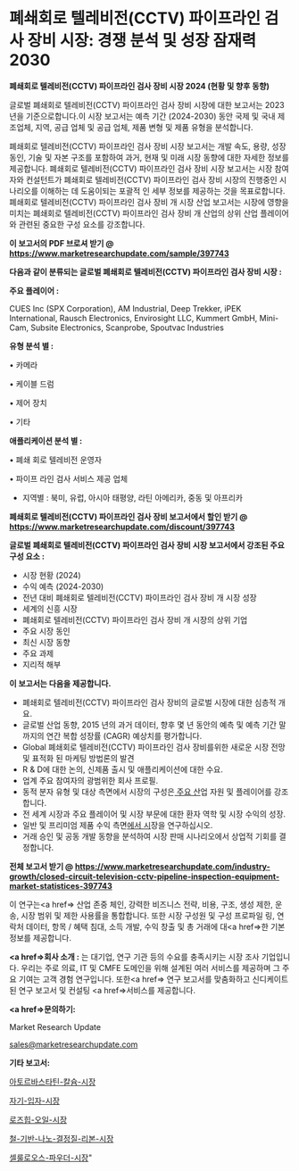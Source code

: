 # 폐쇄회로 텔레비전(CCTV) 파이프라인 검사 장비 시장: 경쟁 분석 및 성장 잠재력 2030

<strong>폐쇄회로 텔레비전(CCTV) 파이프라인 검사 장비 시장 2024 (현황 및 향후 동향)</strong>

글로벌 폐쇄회로 텔레비전(CCTV) 파이프라인 검사 장비 시장에 대한 보고서는 2023 년을 기준으로합니다.이 시장 보고서는 예측 기간 (2024-2030) 동안 국제 및 국내 제조업체, 지역, 공급 업체 및 공급 업체, 제품 변형 및 제품 유형을 분석합니다.

폐쇄회로 텔레비전(CCTV) 파이프라인 검사 장비 시장 보고서는 개발 속도, 용량, 성장 동인, 기술 및 자본 구조를 포함하여 과거, 현재 및 미래 시장 동향에 대한 자세한 정보를 제공합니다. 폐쇄회로 텔레비전(CCTV) 파이프라인 검사 장비 시장 보고서는 시장 참여자와 컨설턴트가 폐쇄회로 텔레비전(CCTV) 파이프라인 검사 장비 시장의 진행중인 시나리오를 이해하는 데 도움이되는 포괄적 인 세부 정보를 제공하는 것을 목표로합니다. 폐쇄회로 텔레비전(CCTV) 파이프라인 검사 장비 개 시장 산업 보고서는 시장에 영향을 미치는 폐쇄회로 텔레비전(CCTV) 파이프라인 검사 장비 개 산업의 상위 산업 플레이어와 관련된 중요한 구성 요소를 강조합니다.



<strong>이 보고서의 PDF 브로셔 받기 @ <a href=https://www.marketresearchupdate.com/sample/397743>https://www.marketresearchupdate.com/sample/397743</a></strong>



<strong>다음과 같이 분류되는 글로벌 폐쇄회로 텔레비전(CCTV) 파이프라인 검사 장비 시장 :</strong>



<strong>주요 플레이어 :</strong>

CUES Inc (SPX Corporation), AM Industrial, Deep Trekker, iPEK International, Rausch Electronics, Envirosight LLC, Kummert GmbH, Mini-Cam, Subsite Electronics, Scanprobe, Spoutvac Industries



<strong>유형 분석 별 :</strong>

• 카메라

• 케이블 드럼

• 제어 장치

• 기타



<strong>애플리케이션 분석 별 :</strong>

• 폐쇄 회로 텔레비전 운영자

• 파이프 라인 검사 서비스 제공 업체

<ul>
  <li>지역별 : 북미, 유럽, 아시아 태평양, 라틴 아메리카, 중동 및 아프리카</li>
</ul>


<strong>폐쇄회로 텔레비전(CCTV) 파이프라인 검사 장비 보고서에서 할인 받기 @ <a href=https://www.marketresearchupdate.com/discount/397743>https://www.marketresearchupdate.com/discount/397743</a></strong>



<strong>글로벌 폐쇄회로 텔레비전(CCTV) 파이프라인 검사 장비 시장 보고서에서 강조된 주요 구성 요소 :</strong>
<ul>
  <li>시장 현황 (2024)</li>
  <li>수익 예측 (2024-2030)</li>
  <li>전년 대비 폐쇄회로 텔레비전(CCTV) 파이프라인 검사 장비 개 시장 성장</li>
  <li>세계의 신흥 시장</li>
  <li>폐쇄회로 텔레비전(CCTV) 파이프라인 검사 장비 개 시장의 상위 기업</li>
  <li>주요 시장 동인</li>
  <li>최신 시장 동향</li>
  <li>주요 과제</li>
  <li>지리적 해부</li>
</ul>


<strong>이 보고서는 다음을 제공합니다.</strong>
<ul>
  <li>폐쇄회로 텔레비전(CCTV) 파이프라인 검사 장비의 글로벌 시장에 대한 심층적 개요.</li>
  <li>글로벌 산업 동향, 2015 년의 과거 데이터, 향후 몇 년 동안의 예측 및 예측 기간 말까지의 연간 복합 성장률 (CAGR) 예상치를 평가합니다.</li>
  <li>Global 폐쇄회로 텔레비전(CCTV) 파이프라인 검사 장비를위한 새로운 시장 전망 및 표적화 된 마케팅 방법론의 발견</li>
  <li>R &amp; D에 대한 논의, 신제품 출시 및 애플리케이션에 대한 수요.</li>
  <li>업계 주요 참여자의 광범위한 회사 프로필.</li>
  <li>동적 분자 유형 및 대상 측면에서 시장의 구성은<a href=> 주요 산</a>업 자원 및 플레이어를 강조합니다.</li>
  <li>전 세계 시장과 주요 플레이어 및 시장 부문에 대한 환자 역학 및 시장 수익의 성장.</li>
  <li>일반 및 프리미엄 제품 수익 측면<a href=>에서 시</a>장을 연구하십시오.</li>
  <li>거래 승인 및 공동 개발 동향을 분석하여 시장 판매 시나리오에서 상업적 기회를 결정합니다.</li>
</ul>



<strong>전체 보고서 받기 @ <a href=https://www.marketresearchupdate.com/industry-growth/closed-circuit-television-cctv-pipeline-inspection-equipment-market-statistices-397743>https://www.marketresearchupdate.com/industry-growth/closed-circuit-television-cctv-pipeline-inspection-equipment-market-statistices-397743</a></strong>

이 연구는<a href=> 산업 존중</a> 체인, 강력한 비즈니스 전략, 비용, 구조, 생성 제한, 운송, 시장 범위 및 제한 사용률을 통합합니다. 또한 시장 구성원 및 구성 프로파일 링, 연락처 데이터, 항목 / 혜택 침대, 소득 개발, 수익 창출 및 총 거래에 대<a href=>한 기본 </a>정보를 제공합니다.



<strong><a href=>회사 소</a>개 :</strong>
는 대기업, 연구 기관 등의 수요를 충족시키는 시장 조사 기업입니다. 우리는 주로 의료, IT 및 CMFE 도메인을 위해 설계된 여러 서비스를 제공하며 그 주요 기여는 고객 경험 연구입니다. 또한<a href=> 연구 보</a>고서를 맞춤화하고 신디케이트 된 연구 보고서 및 컨설팅 <a href=>서비스</a>를 제공합니다.



<strong><a href=>문의하기:</a></strong>

Market Research Update

sales@marketresearchupdate.com



<strong>기타 보고서:</strong>

<a href=https://www.linkedin.com/pulse/아토르바스타틴-칼슘-시장-동향-및-성장-전망-survey-spotlight-pro-24-analysis/>아토르바스타틴-칼슘-시장</a>

<a href=https://www.linkedin.com/pulse/자기-입자-시장-세분화-연구-및-목표-고객2029년-trendsetters-talk-360-analysis-l3jhf/>자기-입자-시장</a>

<a href=https://www.linkedin.com/pulse/로즈힙-오일-시장-세분화-연구-및-목표-고객2029년-consumer-connection-chronicles-24--fcojf/>로즈힙-오일-시장</a>

<a href=https://www.linkedin.com/pulse/철-기반-나노-결정질-리본-시장-경쟁-분석-및-성장-잠재력-2030-hpzpf/>철-기반-나노-결정질-리본-시장</a>

<a href=https://www.linkedin.com/pulse/셀룰로오스-파우더-시장-규모-및-성장-2023-market-matrix-musings-analysis-bopjf/>셀룰로오스-파우더-시장</a>"
